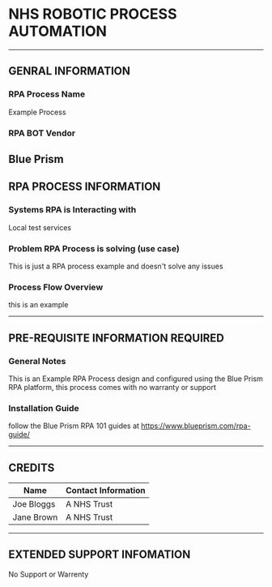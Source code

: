 # NHS ROBOTIC PROCESS AUTOMATION

--------------------------------------------------------------------------------
## GENRAL INFORMATION
### RPA Process Name
Example Process

### RPA BOT Vendor
Blue Prism
--------------------------------------------------------------------------------
## RPA PROCESS INFORMATION
### Systems RPA is Interacting with
Local test services

### Problem RPA Process is solving (use case)
This is just a RPA process example and doesn't solve any issues

### Process Flow Overview
this is an example

--------------------------------------------------------------------------------
## PRE-REQUISITE INFORMATION REQUIRED
### General Notes
This is an Example RPA Process design and configured using the Blue Prism RPA platform, this process comes with no warranty or support

### Installation Guide
follow the Blue Prism RPA 101 guides at https://www.blueprism.com/rpa-guide/

--------------------------------------------------------------------------------
## CREDITS

| Name | Contact Information |
| ----------- | ----------- |
| Joe Bloggs | A NHS Trust |
| Jane Brown | A NHS Trust |
--------------------------------------------------------------------------------
## EXTENDED SUPPORT INFOMATION

No Support or Warrenty 
